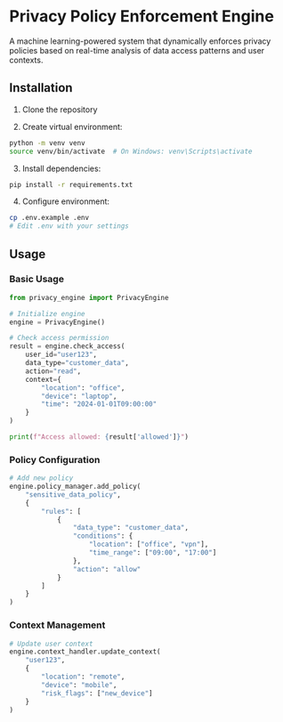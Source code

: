 # Privacy Policy Enforcement Engine

A machine learning-powered system that dynamically enforces privacy policies based on real-time analysis of data access patterns and user contexts.

##  Installation

1. Clone the repository

2. Create virtual environment:
```bash
python -m venv venv
source venv/bin/activate  # On Windows: venv\Scripts\activate
```

3. Install dependencies:
```bash
pip install -r requirements.txt
```

4. Configure environment:
```bash
cp .env.example .env
# Edit .env with your settings
```

## Usage

### Basic Usage
```python
from privacy_engine import PrivacyEngine

# Initialize engine
engine = PrivacyEngine()

# Check access permission
result = engine.check_access(
    user_id="user123",
    data_type="customer_data",
    action="read",
    context={
        "location": "office",
        "device": "laptop",
        "time": "2024-01-01T09:00:00"
    }
)

print(f"Access allowed: {result['allowed']}")
```

### Policy Configuration
```python
# Add new policy
engine.policy_manager.add_policy(
    "sensitive_data_policy",
    {
        "rules": [
            {
                "data_type": "customer_data",
                "conditions": {
                    "location": ["office", "vpn"],
                    "time_range": ["09:00", "17:00"]
                },
                "action": "allow"
            }
        ]
    }
)
```

### Context Management
```python
# Update user context
engine.context_handler.update_context(
    "user123",
    {
        "location": "remote",
        "device": "mobile",
        "risk_flags": ["new_device"]
    }
)
```
